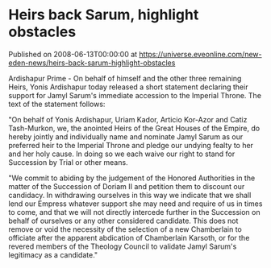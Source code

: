# Heirs back Sarum, highlight obstacles
Published on 2008-06-13T00:00:00 at https://universe.eveonline.com/new-eden-news/heirs-back-sarum-highlight-obstacles

Ardishapur Prime - On behalf of himself and the other three remaining Heirs, Yonis Ardishapur today released a short statement declaring their support for Jamyl Sarum's immediate accession to the Imperial Throne. The text of the statement follows: 

"On behalf of Yonis Ardishapur, Uriam Kador, Articio Kor-Azor and Catiz Tash-Murkon, we, the anointed Heirs of the Great Houses of the Empire, do hereby jointly and individually name and nominate Jamyl Sarum as our preferred heir to the Imperial Throne and pledge our undying fealty to her and her holy cause. In doing so we each waive our right to stand for Succession by Trial or other means. 

"We commit to abiding by the judgement of the Honored Authorities in the matter of the Succession of Doriam II and petition them to discount our candidacy. In withdrawing ourselves in this way we indicate that we shall lend our Empress whatever support she may need and require of us in times to come, and that we will not directly intercede further in the Succession on behalf of ourselves or any other considered candidate. This does not remove or void the necessity of the selection of a new Chamberlain to officiate after the apparent abdication of Chamberlain Karsoth, or for the revered members of the Theology Council to validate Jamyl Sarum's legitimacy as a candidate."
